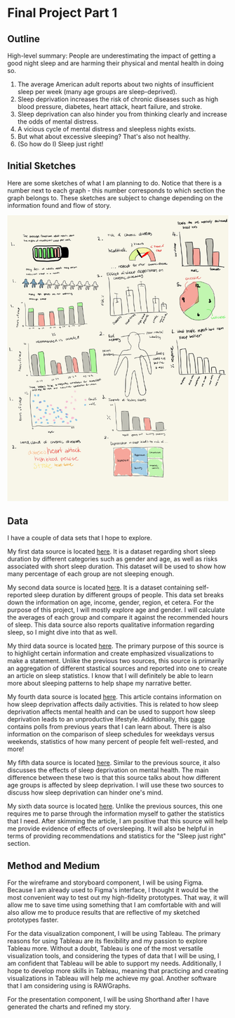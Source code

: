 # Final Project Part 1

## Outline

High-level summary: People are underestimating the impact of getting a good night sleep and are harming their physical and mental health in doing so.

1. The average American adult reports about two nights of insufficient sleep per week (many age groups are sleep-deprived).
2. Sleep deprivation increases the risk of chronic diseases such as high blood pressure, diabetes, heart attack, heart failure, and stroke.
3. Sleep deprivation can also hinder you from thinking clearly and increase the odds of mental distress.
4. A vicious cycle of mental distress and sleepless nights exists. 
5. But what about excessive sleeping? That's also not healthy.
6. (So how do I) Sleep just right! 

## Initial Sketches

Here are some sketches of what I am planning to do. Notice that there is a number next to each graph - this number corresponds to which section the graph belongs to. These sketches are subject to change depending on the information found and flow of story. 

![Sketch](Images/sketch.jpg)

## Data

I have a couple of data sets that I hope to explore. 

My first data source is located [here](https://www.cdc.gov/sleep/data_statistics.html). It is a dataset regarding short sleep duration by different categories such as gender and age, as well as risks associated with short sleep duration. This dataset will be used to show how many percentage of each group are not sleeping enough. 

My second data source is located [here](https://d25d2506sfb94s.cloudfront.net/cumulus_uploads/document/oj2638h42i/Results%20for%20YouGov%20Omnibus%20(Sleep)%20054%207.3.2019.xlsx%20%20[Group].pdf). It is a dataset containing self-reported sleep duration by different groups of people. This data set breaks down the information on age, income, gender, region, et cetera. For the purpose of this project, I will mostly explore age and gender. I will calculate the averages of each group and compare it against the recommended hours of sleep. This data source also reports qualitative information regarding sleep, so I might dive into that as well. 

My third data source is located [here](https://www.sleepfoundation.org/how-sleep-works/sleep-facts-statistics). The primary purpose of this source is to highlight certain information and create emphasized visualizations to make a statement. Unlike the previous two sources, this source is primarily an aggregation of different stastical sources and reported into one to create an article on sleep statistics. I know that I will definitely be able to learn more about sleeping patterns to help shape my narrative better. 

My fourth data source is located [here](https://www.sleepfoundation.org/wp-content/uploads/2020/03/SIA-2020-Q1-Report.pdf). This article contains information on how sleep deprivation affects daily activities. This is related to how sleep deprivation affects mental health and can be used to support how sleep deprivation leads to an unproductive lifestyle. Additionally, this [page](https://www.sleepfoundation.org/professionals/sleep-america-polls) contains polls from previous years that I can learn about. There is also information on the comparison of sleep schedules for weekdays versus weekends, statistics of how many percent of people felt well-rested, and more!

My fifth data source is located [here](https://www.ncbi.nlm.nih.gov/pmc/articles/PMC3163498/). Similar to the previous source, it also discusses the effects of sleep deprivation on mental health. The main difference between these two is that this source talks about how different age groups is affected by sleep deprivation. I will use these two sources to discuss how sleep deprivation can hinder one's mind. 

My sixth data source is located [here](https://amerisleep.com/blog/oversleeping-the-health-effects/). Unlike the previous sources, this one requires me to parse through the information myself to gather the statistics that I need. After skimming the article, I am positive that this source will help me provide evidence of effects of oversleeping. It will also be helpful in terms of providing recommendations and statistics for the "Sleep just right" section. 


## Method and Medium

For the wireframe and storyboard component, I will be using Figma. Because I am already used to Figma's interface, I thought it would be the most convenient way to test out my high-fidelity prototypes. That way, it will allow me to save time using something that I am comfortable with and will also allow me to produce results that are reflective of my sketched prototypes faster. 

For the data visualization component, I will be using Tableau. The primary reasons for using Tableau are its flexibility and my passion to explore Tableau more. Without a doubt, Tableau is one of the most versatile visualization tools, and considering the types of data that I will be using, I am confident that Tableau will be able to support my needs. Additionally, I hope to develop more skills in Tableau, meaning that practicing and creating visualizations in Tableau will help me achieve my goal. Another software that I am considering using is RAWGraphs.   

For the presentation component, I will be using Shorthand after I have generated the charts and refined my story.
